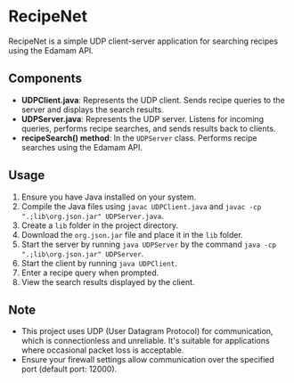 # RecipeNet

RecipeNet is a simple UDP client-server application for searching recipes using the Edamam API.

## Components

- **UDPClient.java**: Represents the UDP client. Sends recipe queries to the server and displays the search results.
- **UDPServer.java**: Represents the UDP server. Listens for incoming queries, performs recipe searches, and sends results back to clients.
- **recipeSearch() method**: In the `UDPServer` class. Performs recipe searches using the Edamam API.

## Usage

1. Ensure you have Java installed on your system.
2. Compile the Java files using `javac UDPClient.java` and `javac -cp ".;lib\org.json.jar" UDPServer.java`.
3. Create a `lib` folder in the project directory.
4. Download the `org.json.jar` file and place it in the `lib` folder.
5. Start the server by running `java UDPServer` by the command `java -cp ".;lib\org.json.jar" UDPServer`.
6. Start the client by running `java UDPClient`.
7. Enter a recipe query when prompted.
8. View the search results displayed by the client.

   
## Note

- This project uses UDP (User Datagram Protocol) for communication, which is connectionless and unreliable. It's suitable for applications where occasional packet loss is acceptable.
- Ensure your firewall settings allow communication over the specified port (default port: 12000).
